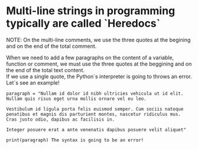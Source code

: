 <h1>Multi-line strings in programming typically are called `Heredocs`</h1>

NOTE: On the multi-line comments, we use the three quotes at the begining and on the end of the total comment.

When we need to add a few paragraphs on the content of a variable, function or comment, we must use the three quotes at the beggining and on the end of the total text content.<br>
If we use a single quote, the Python´s interpreter is going to throws an error.<br>
Let´s see an example!<br>

    paragraph = "Nullam id dolor id nibh ultricies vehicula ut id elit. Nullam quis risus eget urna mollis ornare vel eu leo.

    Vestibulum id ligula porta felis euismod semper. Cum sociis natoque penatibus et magnis dis parturient montes, nascetur ridiculus mus. Cras justo odio, dapibus ac facilisis in.

    Integer posuere erat a ante venenatis dapibus posuere velit aliquet"

    print(paragraph) The syntax is going to be an error! 



